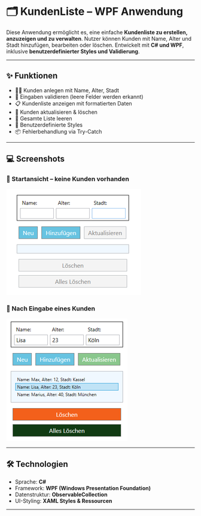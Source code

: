 # 🗂️ KundenListe – WPF Anwendung

Diese Anwendung ermöglicht es, eine einfache **Kundenliste zu erstellen, anzuzeigen und zu verwalten**. Nutzer können Kunden mit Name, Alter und Stadt hinzufügen, bearbeiten oder löschen. Entwickelt mit **C# und WPF**, inklusive **benutzerdefinierter Styles und Validierung**.

---

## ✨ Funktionen

- 🧍‍♂️ Kunden anlegen mit Name, Alter, Stadt
- 📝 Eingaben validieren (leere Felder werden erkannt)
- 📋 Kundenliste anzeigen mit formatierten Daten
- 🔄 Kunden aktualisieren & löschen
- 🧹 Gesamte Liste leeren
- 🎨 Benutzerdefinierte Styles
- 📦 Fehlerbehandlung via Try-Catch

---

## 💻 Screenshots

### 🔹 Startansicht – keine Kunden vorhanden
![Leere Kundenliste](https://github.com/meelinaa/KundenListe/blob/master/Kunde-Kein-Input.png)


### 🔸 Nach Eingabe eines Kunden
![Kundenliste mit Daten](https://github.com/meelinaa/KundenListe/blob/master/Kunde-Input.png)

---

## 🛠️ Technologien

- Sprache: **C#**
- Framework: **WPF (Windows Presentation Foundation)**
- Datenstruktur: **ObservableCollection**
- UI-Styling: **XAML Styles & Ressourcen**

---
